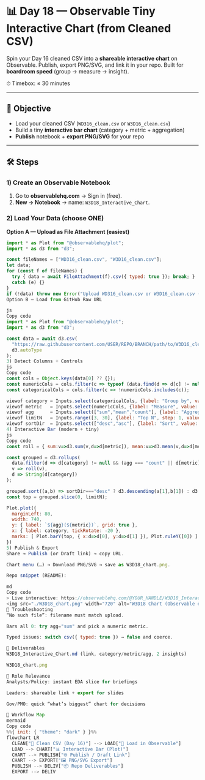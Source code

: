 # 📊 Day 18 — Observable Tiny Interactive Chart (from Cleaned CSV)

Spin your Day 16 cleaned CSV into a **shareable interactive chart** on Observable. Publish, export PNG/SVG, and link it in your repo. Built for **boardroom speed** (group → measure → insight).

⏱ Timebox: ≤ 30 minutes

---

## 🌟 Objective
- Load your cleaned CSV (`WD316_clean.csv` or `W3D16_clean.csv`)
- Build a tiny **interactive bar chart** (category + metric + aggregation)
- **Publish** notebook + **export PNG/SVG** for your repo

---

## 🛠 Steps

### 1) Create an Observable Notebook
1. Go to **observablehq.com** → Sign in (free).
2. **New → Notebook** → name: `W3D18_Interactive_Chart`.

### 2) Load Your Data (choose ONE)

**Option A — Upload as File Attachment (easiest)**
```js
import * as Plot from "@observablehq/plot";
import * as d3 from "d3";

const fileNames = ["WD316_clean.csv", "W3D16_clean.csv"];
let data;
for (const f of fileNames) {
  try { data = await FileAttachment(f).csv({ typed: true }); break; }
  catch (e) {}
}
if (!data) throw new Error("Upload WD316_clean.csv or W3D16_clean.csv (Files panel, paperclip).");
Option B — Load from GitHub Raw URL

js
Copy code
import * as Plot from "@observablehq/plot";
import * as d3 from "d3";

const data = await d3.csv(
  "https://raw.githubusercontent.com/USER/REPO/BRANCH/path/to/W3D16_clean.csv",
  d3.autoType
);
3) Detect Columns + Controls
js
Copy code
const cols = Object.keys(data[0] ?? {});
const numericCols = cols.filter(c => typeof (data.find(d => d[c] != null)?.[c]) === "number");
const categoricalCols = cols.filter(c => !numericCols.includes(c));

viewof category = Inputs.select(categoricalCols, {label: "Group by", value: categoricalCols[0]});
viewof metric   = Inputs.select(numericCols, {label: "Measure", value: numericCols[0]});
viewof agg      = Inputs.select(["sum","mean","count"], {label: "Aggregation", value: "sum"});
viewof limitN   = Inputs.range([3, 30], {label: "Top N", step: 1, value: 10});
viewof sortDir  = Inputs.select(["desc","asc"], {label: "Sort", value: "desc"});
4) Interactive Bar (modern + tiny)
js
Copy code
const roll = { sum:v=>d3.sum(v,d=>d[metric]), mean:v=>d3.mean(v,d=>d[metric]), count:v=>v.length }[agg];

const grouped = d3.rollups(
  data.filter(d => d[category] != null && (agg === "count" || d[metric] != null)),
  v => roll(v),
  d => String(d[category])
);

grouped.sort((a,b) => sortDir==="desc" ? d3.descending(a[1],b[1]) : d3.ascending(a[1],b[1]));
const top = grouped.slice(0, limitN);

Plot.plot({
  marginLeft: 80,
  width: 740,
  y: { label: `${agg}(${metric})`, grid: true },
  x: { label: category, tickRotate: -20 },
  marks: [ Plot.barY(top, { x:d=>d[0], y:d=>d[1] }), Plot.ruleY([0]) ]
})
5) Publish & Export
Share → Publish (or Draft link) → copy URL.

Chart menu (…) → Download PNG/SVG → save as W3D18_chart.png.

Repo snippet (README):

md
Copy code
> Live interactive: https://observablehq.com/@YOUR_HANDLE/W3D18_Interactive_Chart  
<img src="./W3D18_chart.png" width="720" alt="W3D18 Chart (Observable export)" />
🔧 Troubleshooting
“No such file”: filename must match upload.

Bars all 0: try agg="sum" and pick a numeric metric.

Typed issues: switch csv({ typed: true }) → false and coerce.

📂 Deliverables
W3D18_Interactive_Chart.md (link, category/metric/agg, 2 insights)

W3D18_chart.png

🎯 Role Relevance
Analysts/Policy: instant EDA slice for briefings

Leaders: shareable link + export for slides

Gov/PMO: quick “what’s biggest” chart for decisions

🔗 Workflow Map
mermaid
Copy code
%%{ init: { "theme": "dark" } }%%
flowchart LR
  CLEAN["🧽 Clean CSV (Day 16)"] --> LOAD["📎 Load in Observable"]
  LOAD --> CHART["📊 Interactive Bar (Plot)"]
  CHART --> PUBLISH["🌐 Publish / Draft Link"]
  CHART --> EXPORT["🖼 PNG/SVG Export"]
  PUBLISH --> DELIV["📦 Repo Deliverables"]
  EXPORT --> DELIV
